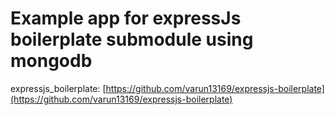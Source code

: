# Example app for expressJs boilerplate submodule using mongodb
expressjs_boilerplate: [https://github.com/varun13169/expressjs-boilerplate](https://github.com/varun13169/expressjs-boilerplate)